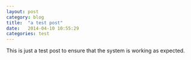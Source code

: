 ```yaml
---
layout: post
category: blog
title:  "a test post"
date:   2014-04-10 10:55:29
categories: test
---
```


This is just a test post to ensure that the system is working as expected.